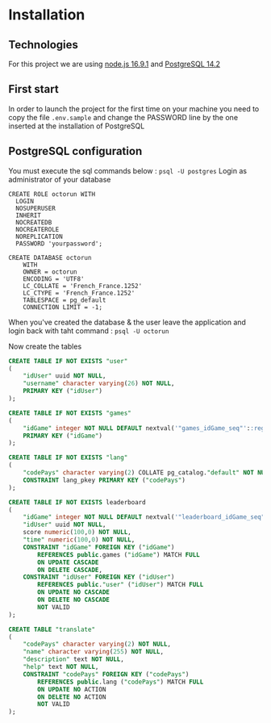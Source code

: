 # Installation  
## Technologies  
For this project we are using [node.js 16.9.1](https://nodejs.org/download/release/v16.9.1/) and [PostgreSQL 14.2](https://www.enterprisedb.com/downloads/postgres-postgresql-downloads)  

## First start
In order to launch the project for the first time on your machine you need to copy the file `.env.sample` and change the PASSWORD line by the one inserted at the installation of PostgreSQL  

## PostgreSQL configuration
You must execute the sql commands below : 
`psql -U postgres` Login as administrator of your database
```
CREATE ROLE octorun WITH
  LOGIN
  NOSUPERUSER
  INHERIT
  NOCREATEDB
  NOCREATEROLE
  NOREPLICATION
  PASSWORD 'yourpassword';
```
```
CREATE DATABASE octorun
    WITH 
    OWNER = octorun
    ENCODING = 'UTF8'
    LC_COLLATE = 'French_France.1252'
    LC_CTYPE = 'French_France.1252'
    TABLESPACE = pg_default
    CONNECTION LIMIT = -1;
```
When you've created the database & the user leave the application and login back with taht command : 
`psql -U octorun`  

Now create the tables 
```sql
CREATE TABLE IF NOT EXISTS "user"
(
    "idUser" uuid NOT NULL,
    "username" character varying(26) NOT NULL,
    PRIMARY KEY ("idUser")
);

CREATE TABLE IF NOT EXISTS "games"
(
    "idGame" integer NOT NULL DEFAULT nextval('"games_idGame_seq"'::regclass),
    PRIMARY KEY ("idGame")
);

CREATE TABLE IF NOT EXISTS "lang"
(
    "codePays" character varying(2) COLLATE pg_catalog."default" NOT NULL,
    CONSTRAINT lang_pkey PRIMARY KEY ("codePays")
);

CREATE TABLE IF NOT EXISTS leaderboard
(
    "idGame" integer NOT NULL DEFAULT nextval('"leaderboard_idGame_seq"'::regclass),
    "idUser" uuid NOT NULL,
    score numeric(100,0) NOT NULL,
    "time" numeric(100,0) NOT NULL,
    CONSTRAINT "idGame" FOREIGN KEY ("idGame")
        REFERENCES public.games ("idGame") MATCH FULL
        ON UPDATE CASCADE
        ON DELETE CASCADE,
    CONSTRAINT "idUser" FOREIGN KEY ("idUser")
        REFERENCES public."user" ("idUser") MATCH FULL
        ON UPDATE NO CASCADE
        ON DELETE NO CASCADE
        NOT VALID
);

CREATE TABLE "translate"
(
    "codePays" character varying(2) NOT NULL,
    "name" character varying(255) NOT NULL,
    "description" text NOT NULL,
    "help" text NOT NULL,
    CONSTRAINT "codePays" FOREIGN KEY ("codePays")
        REFERENCES public.lang ("codePays") MATCH FULL
        ON UPDATE NO ACTION
        ON DELETE NO ACTION
        NOT VALID
);
```
